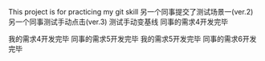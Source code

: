 This project is for practicing my git skill
另一个同事提交了测试场景一(ver.2)
另一个同事测试手动点击(ver.3)
测试手动变基线
同事的需求4开发完毕

我的需求4开发完毕
同事的需求5开发完毕
我的需求5开发完毕
同事的需求6开发完毕
